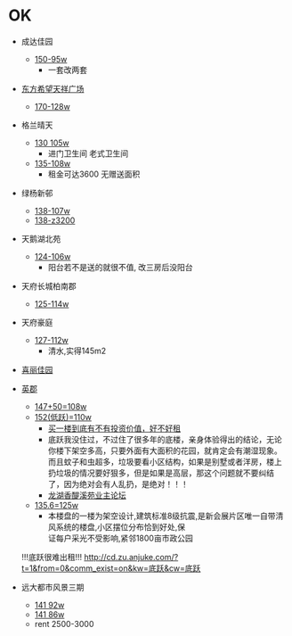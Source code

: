# OK 

 - 成达佳园
     - [150-95w](http://cd.lianjia.com/ershoufang/CDWH91186157.html)
        - 一套改两套
    
 - [东方希望天祥广场](http://chengdu.anjuke.com/community/props/sale/536805/p3/#filtersort)
    - [170-128w](http://chengdu.anjuke.com/prop/view/A454141678?spread=commprop_p)
    
 - 格兰晴天
    - [130 105w ](http://chengdu.anjuke.com/prop/view/A462856959?spread=commprop_p)
        - 进门卫生间 老式卫生间
    - [135-108w](http://cd.lianjia.com/ershoufang/CDWH90137469.html)
        - 租金可达3600 无赠送面积
        
 - 绿杨新邨
    - [138-107w](http://cd.lianjia.com/ershoufang/CDJN90916895.html)
    - [138-z3200](http://cd.lianjia.com/zufang/c3011053933674/?sug=绿杨新邨)

 - 天鹅湖北苑
     - [124-106w](http://cd.lianjia.com/ershoufang/CDGX91532265.html)
         - 阳台若不是送的就很不值, 改三房后没阳台
         
 - 天府长城柏南郡
     - [125-114w](http://cd.lianjia.com/ershoufang/CDGX91234193.html)
     
 - 天府豪庭
     - [127-112w](http://cd.lianjia.com/ershoufang/CDGX91420186.html)
         - 清水,实得145m2
         
 - [喜丽佳园](http://chengdu.anjuke.com/prop/view/A462776543?from=anjuke_page_rec_tddyx&mahout=2&spread=proprec_p&position=1)
    
 - [英郡](http://chengdu.anjuke.com/community/view/205387)
     - [147+50=108w](http://cd.jiwu.com/esf/9496795.html)
     - [152(低跃)=110w](http://chengdu.anjuke.com/prop/view/A472721991?spread=commprop_p)
         - [买一楼到底有不有投资价值，好不好租](http://go.cqmmgo.com/forum-314-thread-184131402189887907-1-1.html)
         - 底跃我没住过，不过住了很多年的底楼，亲身体验得出的结论，无论你楼下架空多高，只要外面有大面积的花园，就肯定会有潮湿现象。而且蚊子和虫超多，垃圾要看小区结构，如果是别墅或者洋房，楼上扔垃圾的情况要好狠多，但是如果是高层，那这个问题就不要纠结了，因为绝对会有人乱扔，是绝对！！！
         - [龙湖香醍溪苑业主论坛](http://house.focus.cn/msgview/7319/189400508.html)
     - [135.6=125w](http://chengdu.anjuke.com/prop/view/A467644046?spread=commprop_p)
         - 本楼盘的一楼为架空设计,建筑标准8级抗震,是新会展片区唯一自带清风系统的楼盘,小区摆位分布恰到好处,保<br>证每户采光不受影响,紧邻1800亩市政公园
         
         
     !!!底跃很难出租!!!
     http://cd.zu.anjuke.com/?t=1&from=0&comm_exist=on&kw=底跃&cw=底跃
     
 - 远大都市风景三期
     - [141 92w](http://cd.lianjia.com/ershoufang/CDGX90553051.html)
     - [141 86w](http://cd.lianjia.com/ershoufang/CDGX90092878.html)
     - rent 2500-3000
    